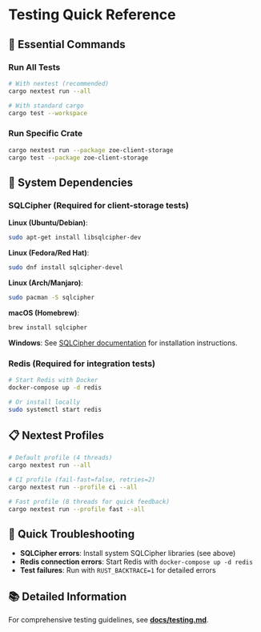 # Testing Quick Reference

## 🚀 Essential Commands

### Run All Tests
```bash
# With nextest (recommended)
cargo nextest run --all

# With standard cargo
cargo test --workspace
```

### Run Specific Crate
```bash
cargo nextest run --package zoe-client-storage
cargo test --package zoe-client-storage
```

## 🔧 System Dependencies

### SQLCipher (Required for client-storage tests)

**Linux (Ubuntu/Debian)**:
```bash
sudo apt-get install libsqlcipher-dev
```

**Linux (Fedora/Red Hat)**:
```bash
sudo dnf install sqlcipher-devel
```

**Linux (Arch/Manjaro)**:
```bash
sudo pacman -S sqlcipher
```

**macOS (Homebrew)**:
```bash
brew install sqlcipher
```

**Windows**: See [SQLCipher documentation](https://www.zetetic.net/sqlcipher/) for installation instructions.

### Redis (Required for integration tests)
```bash
# Start Redis with Docker
docker-compose up -d redis

# Or install locally
sudo systemctl start redis
```

## 📋 Nextest Profiles

```bash
# Default profile (4 threads)
cargo nextest run --all

# CI profile (fail-fast=false, retries=2)
cargo nextest run --profile ci --all

# Fast profile (8 threads for quick feedback)
cargo nextest run --profile fast --all
```

## 🐛 Quick Troubleshooting

- **SQLCipher errors**: Install system SQLCipher libraries (see above)
- **Redis connection errors**: Start Redis with `docker-compose up -d redis`
- **Test failures**: Run with `RUST_BACKTRACE=1` for detailed errors

## 📚 Detailed Information

For comprehensive testing guidelines, see **[docs/testing.md](docs/testing.md)**.